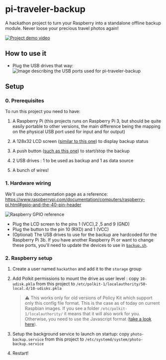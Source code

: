 # pi-traveler-backup
A hackathon project to turn your Raspberry into a standalone offline backup module. Never loose your precious travel photos again!

[![Project demo video](https://github.com/whiver/pi-traveler-backup/assets/394565/32cc5544-e8ec-4aa0-8dc4-3f6ab35d4fcd)](http://www.youtube.com/watch?v=9dVFOzRHLBg)

## How to use it
- Plug the USB drives that way:  
  ![Image describing the USB ports used for pi-traveler-backup](https://github.com/whiver/pi-traveler-backup/assets/394565/703e165d-7cfe-4fa4-95c7-405bdc4308a4)

## Setup

### 0. Prerequisites

To run this project you need to have:
1. A Raspberry Pi (this projects runs on Raspberry Pi 3, but should be quite easily portable to other versions, the main difference being the mapping on the physical USB port used for input and for output)

2. A 128x32 LCD screen ([similar to this one](https://www.adafruit.com/product/931)) to display backup status

3. A push button ([such as this one](https://www.adafruit.com/product/367)) to start/stop the backup

4. 2 USB drives : 1 to be used as backup and 1 as data source

5. A bunch of wires!

### 1. Hardware wiring

We'll use this documentation page as a reference: https://www.raspberrypi.com/documentation/computers/raspberry-pi.html#gpio-and-the-40-pin-header

![Raspberry GPIO reference](https://github.com/whiver/pi-traveler-backup/assets/394565/882da75c-ffa2-4dfb-9d3e-98e42fa484d6)


- Plug the LCD screen to the pins 1 (VCC),2 ,5 and 9 (GND)
- Plug the button to the pin 10 (RXD) and 1 (VCC)
- (Optional) The USB drives to use for the backup are hardcoded for the Raspberry Pi 3b. If you have another Raspberry Pi or want to change these ports, you'll need to update the devices to use in [`backup.sh`](https://github.com/whiver/pi-traveler-backup/blob/d52d24e5242958993a57fcc4b60bb6f3144560b3/backup.sh#L31-L32).

### 2. Raspberry setup

1. Create a user named `hackathon` and add it to the `storage` group
1. Add Polkit permissions to mount the drive as user level : copy `10-udisk.pkla` from this project to `/etc/polkit-1/localauthority/50-local.d/10-udisks.pkla`  

   > ⚠️ This works only for old versions of Policy Kit which support only this config file format. This is the case as of today on current Raspbian images. If you see a folder `/etc/polkit-1/localauthority/` it means that it will also work for you. Otherwise, you need to use the Javascript format ([take a look here](https://github.com/coldfix/udiskie/wiki/Permissions)).

2. Setup the background service to launch on startup: copy `photo-backup.service` from this project to `/etc/systemd/system/photo-backup.service`
3. Restart!
